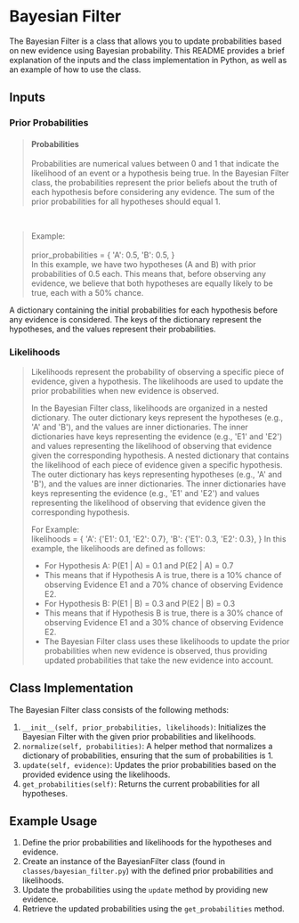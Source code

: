 # Bayesian Filter

The Bayesian Filter is a class that allows you to update probabilities based on new evidence using Bayesian probability. This README provides a brief explanation of the inputs and the class implementation in Python, as well as an example of how to use the class.

## Inputs

### Prior Probabilities

>#### Probabilities 
>Probabilities are numerical values between 0 and 1 that indicate the likelihood of an event or a hypothesis being true. In the Bayesian Filter class, the probabilities represent the prior beliefs about the truth of each hypothesis before considering any evidence. The sum of the prior probabilities for all hypotheses should equal 1.
<br>

>Example:<br><br>
prior_probabilities = {
    'A': 0.5,
    'B': 0.5,
}<br>
>In this example, we have two hypotheses (A and B) with prior probabilities of 0.5 each. This means that, before observing any evidence, we believe that both hypotheses are equally likely to be true, each with a 50% chance.

A dictionary containing the initial probabilities for each hypothesis before any evidence is considered. The keys of the dictionary represent the hypotheses, and the values represent their probabilities.


### Likelihoods
> Likelihoods represent the probability of observing a specific piece of evidence, given a hypothesis. The likelihoods are used to update the prior probabilities when new evidence is observed.
>
>In the Bayesian Filter class, likelihoods are organized in a nested dictionary. The outer dictionary keys represent the hypotheses (e.g., 'A' and 'B'), and the values are inner dictionaries. The inner dictionaries have keys representing the evidence (e.g., 'E1' and 'E2') and values representing the likelihood of observing that evidence given the corresponding hypothesis.
>A nested dictionary that contains the likelihood of each piece of evidence given a specific hypothesis. The outer dictionary has keys representing hypotheses (e.g., 'A' and 'B'), and the values are inner dictionaries. The inner dictionaries have keys representing the evidence (e.g., 'E1' and 'E2') and values representing the likelihood of observing that evidence given the corresponding hypothesis.
>
> For Example:<br>
>likelihoods = {
    'A': {'E1': 0.1, 'E2': 0.7},
    'B': {'E1': 0.3, 'E2': 0.3},
>}
>In this example, the likelihoods are defined as follows:<br>
><ul>
><li>For Hypothesis A: P(E1 | A) = 0.1 and P(E2 | A) = 0.7</li>
><li>This means that if Hypothesis A is true, there is a 10% chance of observing Evidence E1 and a 70% chance of observing Evidence E2.</li>
><li>For Hypothesis B: P(E1 | B) = 0.3 and P(E2 | B) = 0.3</li>
><li>This means that if Hypothesis B is true, there is a 30% chance of observing Evidence E1 and a 30% chance of observing Evidence E2.</li>
><li>The Bayesian Filter class uses these likelihoods to update the prior probabilities when new evidence is observed, thus providing updated probabilities that take the new evidence into account.</li>
></ul>
## Class Implementation

The Bayesian Filter class consists of the following methods:

1. `__init__(self, prior_probabilities, likelihoods)`: Initializes the Bayesian Filter with the given prior probabilities and likelihoods.
2. `normalize(self, probabilities)`: A helper method that normalizes a dictionary of probabilities, ensuring that the sum of probabilities is 1.
3. `update(self, evidence)`: Updates the prior probabilities based on the provided evidence using the likelihoods.
4. `get_probabilities(self)`: Returns the current probabilities for all hypotheses.

## Example Usage

1. Define the prior probabilities and likelihoods for the hypotheses and evidence.
2. Create an instance of the BayesianFilter class (found in `classes/bayesian_filter.py`) with the defined prior probabilities and likelihoods.
3. Update the probabilities using the `update` method by providing new evidence.
4. Retrieve the updated probabilities using the `get_probabilities` method.

